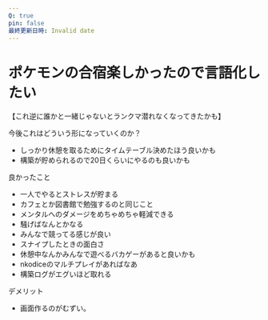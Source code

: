 ```yaml
---
Q: true
pin: false
最終更新日時: Invalid date
---
```

# ポケモンの合宿楽しかったので言語化したい

【これ逆に誰かと一緒じゃないとランクマ潜れなくなってきたかも】

今後これはどういう形になっていくのか？

- しっかり休憩を取るためにタイムテーブル決めたほう良いかも  
- 構築が貯められるので20日くらいにやるのも良いかも  

良かったこと

- 一人でやるとストレスが貯まる  
- カフェとか図書館で勉強するのと同じこと  
- メンタルへのダメージをめちゃめちゃ軽減できる  
- 騒げばなんとかなる  
- みんなで競ってる感じが良い  
- スナイプしたときの面白さ  
- 休憩中なんかみんなで遊べるバカゲーがあると良いかも  
- nkodiceのマルチプレイがあればなあ  
- 構築ログがエグいほど取れる  

デメリット

- 画面作るのがむずい。